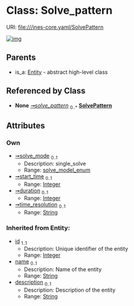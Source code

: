 
# Class: Solve_pattern



URI: [file:///ines-core.yaml/SolvePattern](file:///ines-core.yaml/SolvePattern)


[![img](https://yuml.me/diagram/nofunky;dir:TB/class/[Database]++-%20solve_pattern%200..*>[SolvePattern&#124;solve_mode:solve_model_enum%20%3F;start_time:integer%20%3F;duration:integer%20%3F;time_resolution:string%20%3F;id(i):integer;name(i):string%20%3F;description(i):string%20%3F],[Entity]^-[SolvePattern],[Entity],[Database])](https://yuml.me/diagram/nofunky;dir:TB/class/[Database]++-%20solve_pattern%200..*>[SolvePattern&#124;solve_mode:solve_model_enum%20%3F;start_time:integer%20%3F;duration:integer%20%3F;time_resolution:string%20%3F;id(i):integer;name(i):string%20%3F;description(i):string%20%3F],[Entity]^-[SolvePattern],[Entity],[Database])

## Parents

 *  is_a: [Entity](Entity.md) - abstract high-level class

## Referenced by Class

 *  **None** *[➞solve_pattern](database__solve_pattern.md)*  <sub>0..\*</sub>  **[SolvePattern](SolvePattern.md)**

## Attributes


### Own

 * [➞solve_mode](solvePattern__solve_mode.md)  <sub>0..1</sub>
     * Description: single_solve
     * Range: [solve_model_enum](solve_model_enum.md)
 * [➞start_time](solvePattern__start_time.md)  <sub>0..1</sub>
     * Range: [Integer](types/Integer.md)
 * [➞duration](solvePattern__duration.md)  <sub>0..1</sub>
     * Range: [Integer](types/Integer.md)
 * [➞time_resolution](solvePattern__time_resolution.md)  <sub>0..1</sub>
     * Range: [String](types/String.md)

### Inherited from Entity:

 * [id](id.md)  <sub>1..1</sub>
     * Description: Unique identifier of the entity
     * Range: [Integer](types/Integer.md)
 * [name](name.md)  <sub>0..1</sub>
     * Description: Name of the entity
     * Range: [String](types/String.md)
 * [description](description.md)  <sub>0..1</sub>
     * Description: Description of the entity
     * Range: [String](types/String.md)
